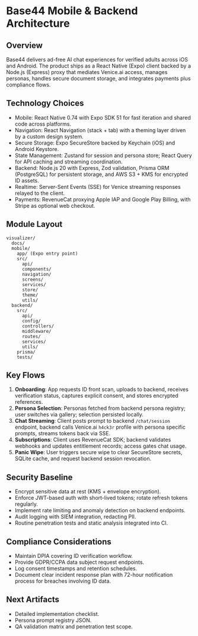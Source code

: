 # Base44 Mobile & Backend Architecture

## Overview
Base44 delivers ad-free AI chat experiences for verified adults across iOS and Android. The product ships as a React Native (Expo) client backed by a Node.js (Express) proxy that mediates Venice.ai access, manages personas, handles secure document storage, and integrates payments plus compliance flows.

## Technology Choices
- Mobile: React Native 0.74 with Expo SDK 51 for fast iteration and shared code across platforms.
- Navigation: React Navigation (stack + tab) with a theming layer driven by a custom design system.
- Secure Storage: Expo SecureStore backed by Keychain (iOS) and Android Keystore.
- State Management: Zustand for session and persona store; React Query for API caching and streaming coordination.
- Backend: Node.js 20 with Express, Zod validation, Prisma ORM (PostgreSQL) for persistent storage, and AWS S3 + KMS for encrypted ID assets.
- Realtime: Server-Sent Events (SSE) for Venice streaming responses relayed to the client.
- Payments: RevenueCat proxying Apple IAP and Google Play Billing, with Stripe as optional web checkout.

## Module Layout
```
visualizer/
  docs/
  mobile/
    app/ (Expo entry point)
    src/
      api/
      components/
      navigation/
      screens/
      services/
      store/
      theme/
      utils/
  backend/
    src/
      api/
      config/
      controllers/
      middleware/
      routes/
      services/
      utils/
    prisma/
    tests/
```

## Key Flows
1. **Onboarding**: App requests ID front scan, uploads to backend, receives verification status, captures explicit consent, and stores encrypted references.
2. **Persona Selection**: Personas fetched from backend persona registry; user switches via gallery; selection persisted locally.
3. **Chat Streaming**: Client posts prompt to backend `/chat/session` endpoint, backend calls Venice.ai `h4ck3r` profile with persona specific prompts, streams tokens back via SSE.
4. **Subscriptions**: Client uses RevenueCat SDK; backend validates webhooks and updates entitlement records; access gates chat usage.
5. **Panic Wipe**: User triggers secure wipe to clear SecureStore secrets, SQLite cache, and request backend session revocation.

## Security Baseline
- Encrypt sensitive data at rest (KMS + envelope encryption).
- Enforce JWT-based auth with short-lived tokens; rotate refresh tokens regularly.
- Implement rate limiting and anomaly detection on backend endpoints.
- Audit logging with SIEM integration, redacting PII.
- Routine penetration tests and static analysis integrated into CI.

## Compliance Considerations
- Maintain DPIA covering ID verification workflow.
- Provide GDPR/CCPA data subject request endpoints.
- Log consent timestamps and retention schedules.
- Document clear incident response plan with 72-hour notification process for breaches involving ID data.

## Next Artifacts
- Detailed implementation checklist.
- Persona prompt registry JSON.
- QA validation matrix and penetration test scope.
